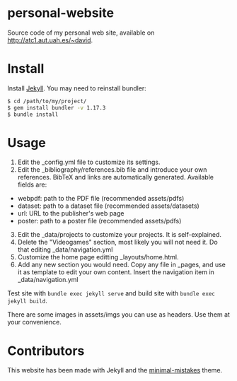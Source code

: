 # personal-website

Source code of my personal web site, available on http://atc1.aut.uah.es/~david.

# Install

Install [Jekyll](https://jekyllrb.com/docs/installation/ubuntu/). You may need to reinstall bundler:

``` Bash
$ cd /path/to/my/project/
$ gem install bundler -v 1.17.3
$ bundle install
```

# Usage
1. Edit the _config.yml file to customize its settings.
2. Edit the _bibliography/references.bib file and introduce your own references. BibTeX and links are automatically generated. Available fields are: 
  - webpdf: path to the PDF file (recommended assets/pdfs)
  - dataset: path to a dataset file (recommended assets/datasets)
  - url: URL to the publisher's web page
  - poster: path to a poster file (recommended assets/pdfs)
3. Edit the _data/projects to customize your projects. It is self-explained.
4. Delete the "Videogames" section, most likely you will not need it. Do that editing _data/navigation.yml
5. Customize the home page editting _layouts/home.html.
5. Add any new section you would need. Copy any file in _pages, and use it as template to edit your own content. Insert the navigation item in _data/navigation.yml

Test site with `bundle exec jekyll serve` and build site with `bundle exec jekyll build`.


There are some images in assets/imgs you can use as headers. Use them at your convenience.

# Contributors

This website has been made with Jekyll and the [minimal-mistakes](https://github.com/mmistakes/minimal-mistakes) theme.
